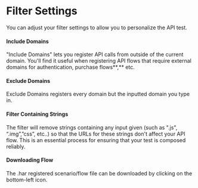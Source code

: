 # Filter Settings

You can adjust your filter settings to allow you to personalize the API test.

#### **Include Domains**

"Include Domains" lets you register API calls from outside of the current domain. You'll find it useful when registering API flows that require external domains for authentication, purchase flows**,** etc.

#### Exclude Domains

Exclude Domains registers every domain but the inputted domain you type in.

#### Filter Containing Strings

The filter will remove strings containing any input given (such as ".js", “.img”,”css”, etc..) so that the URLs for these strings don't affect your API flow. This is an essential process for ensuring that your test is composed reliably.

#### Downloading Flow

The .har registered scenario/flow file can be downloaded by clicking on the bottom-left icon.
